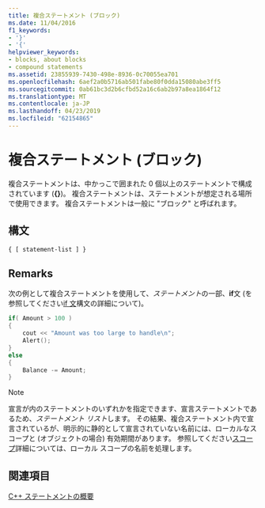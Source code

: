 ```yaml
---
title: 複合ステートメント (ブロック)
ms.date: 11/04/2016
f1_keywords:
- '}'
- '{'
helpviewer_keywords:
- blocks, about blocks
- compound statements
ms.assetid: 23855939-7430-498e-8936-0c70055ea701
ms.openlocfilehash: 6aef2a0b5716ab501fabe80f0dda15080abe3ff5
ms.sourcegitcommit: 0ab61bc3d2b6cfbd52a16c6ab2b97a8ea1864f12
ms.translationtype: MT
ms.contentlocale: ja-JP
ms.lasthandoff: 04/23/2019
ms.locfileid: "62154865"
---
```

# <a name="compound-statements-blocks"></a>複合ステートメント (ブロック)

複合ステートメントは、中かっこで囲まれた 0 個以上のステートメントで構成されています (**{}**)。 複合ステートメントは、ステートメントが想定される場所で使用できます。 複合ステートメントは一般に "ブロック" と呼ばれます。

## <a name="syntax"></a>構文

```
{ [ statement-list ] }
```

## <a name="remarks"></a>Remarks

次の例として複合ステートメントを使用して、*ステートメント*の一部、**if**文 (を参照してください[if 文](../cpp/if-else-statement-cpp.md)構文の詳細について)。

```cpp
if( Amount > 100 )
{
    cout << "Amount was too large to handle\n";
    Alert();
}
else
{
    Balance -= Amount;
}
```

> [!NOTE]
>  宣言が内のステートメントのいずれかを指定できます、宣言ステートメントであるため、*ステートメント リスト*します。 その結果、複合ステートメント内で宣言されているが、明示的に静的として宣言されていない名前には、ローカルなスコープと (オブジェクトの場合) 有効期間があります。 参照してください[スコープ](../cpp/scope-visual-cpp.md)詳細については、ローカル スコープの名前を処理します。

## <a name="see-also"></a>関連項目

[C++ ステートメントの概要](../cpp/overview-of-cpp-statements.md)